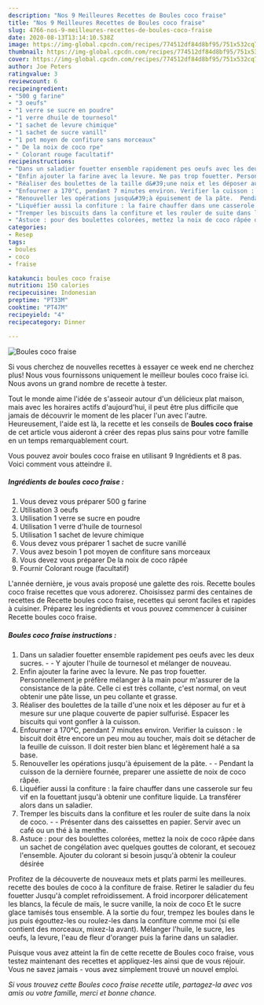 ```yaml
---
description: "Nos 9 Meilleures Recettes de Boules coco fraise"
title: "Nos 9 Meilleures Recettes de Boules coco fraise"
slug: 4766-nos-9-meilleures-recettes-de-boules-coco-fraise
date: 2020-08-13T13:14:10.538Z
image: https://img-global.cpcdn.com/recipes/774512df84d8bf95/751x532cq70/boules-coco-fraise-photo-principale-de-la-recette.jpg
thumbnail: https://img-global.cpcdn.com/recipes/774512df84d8bf95/751x532cq70/boules-coco-fraise-photo-principale-de-la-recette.jpg
cover: https://img-global.cpcdn.com/recipes/774512df84d8bf95/751x532cq70/boules-coco-fraise-photo-principale-de-la-recette.jpg
author: Joe Peters
ratingvalue: 3
reviewcount: 6
recipeingredient:
- "500 g farine"
- "3 oeufs"
- "1 verre se sucre en poudre"
- "1 verre dhuile de tournesol"
- "1 sachet de levure chimique"
- "1 sachet de sucre vanill"
- "1 pot moyen de confiture sans morceaux"
- " De la noix de coco rpe"
- " Colorant rouge facultatif"
recipeinstructions:
- "Dans un saladier fouetter ensemble rapidement pes oeufs avec les deux sucres.  Y ajouter l&#39;huile de tournesol et mélanger de nouveau."
- "Enfin ajouter la farine avec la levure. Ne pas trop fouetter. Personnellement je préfère mélanger à la main pour m&#39;assurer de la consistance de la pâte. Celle ci est très collante, c&#39;est normal, on veut obtenir une pâte lisse, un peu collante et grasse."
- "Réaliser des boulettes de la taille d&#39;une noix et les déposer au fur et à mesure sur une plaque couverte de papier sulfurisé. Espacer les biscuits qui vont gonfler à la cuisson."
- "Enfourner a 170°C, pendant 7 minutes environ. Verifier la cuisson : le biscuit doit être encore un peu mou au toucher, mais doit se détacher de la feuille de cuisson. Il doit rester bien blanc et légèrement halé a sa base."
- "Renouveller les opérations jusqu&#39;à épuisement de la pâte.  Pendant la cuisson de la dernière fournée, preparer une assiette de noix de coco râpée."
- "Liquéfier aussi la confiture : la faire chauffer dans une casserole sur feu vif en la fouettant jusqu&#39;à obtenir une confiture liquide. La transférer alors dans un saladier."
- "Tremper les biscuits dans la confiture et les rouler de suite dans la noix de coco.   Présenter dans des caissettes en papier. Servir avec un café ou un thé à la menthe."
- "Astuce : pour des boulettes colorées, mettez la noix de coco râpée dans un sachet de congélation avec quelques gouttes de colorant, et secouez l&#39;ensemble. Ajouter du colorant si besoin jusqu&#39;à obtenir la couleur désirée"
categories:
- Resep
tags:
- boules
- coco
- fraise

katakunci: boules coco fraise 
nutrition: 150 calories
recipecuisine: Indonesian
preptime: "PT33M"
cooktime: "PT47M"
recipeyield: "4"
recipecategory: Dinner

---
```



![Boules coco fraise](https://img-global.cpcdn.com/recipes/774512df84d8bf95/751x532cq70/boules-coco-fraise-photo-principale-de-la-recette.jpg)

Si vous cherchez de nouvelles recettes à essayer ce week end ne cherchez plus! Nous vous fournissons uniquement le meilleur boules coco fraise ici. Nous avons un grand nombre de recette à tester.

Tout le monde aime l'idée de s'asseoir autour d'un délicieux plat maison, mais avec les horaires actifs d'aujourd'hui, il peut être plus difficile que jamais de découvrir le moment de les placer l'un avec l'autre. Heureusement, l'aide est là, la recette et les conseils de <strong> Boules coco fraise </strong> de cet article vous aideront à créer des repas plus sains pour votre famille en un temps remarquablement court.

<!--inarticleads1-->

Vous pouvez avoir boules coco fraise en utilisant 9 Ingrédients et 8 pas. Voici comment vous atteindre il.

##### Ingrédients de boules coco fraise :

1. Vous devez vous préparer 500 g farine
1. Utilisation 3 oeufs
1. Utilisation 1 verre se sucre en poudre
1. Utilisation 1 verre d&#39;huile de tournesol
1. Utilisation 1 sachet de levure chimique
1. Vous devez vous préparer 1 sachet de sucre vanillé
1. Vous avez besoin 1 pot moyen de confiture sans morceaux
1. Vous devez vous préparer  De la noix de coco râpée
1. Fournir  Colorant rouge (facultatif)


L&#39;année dernière, je vous avais proposé une galette des rois. Recette boules coco fraise recettes que vous adorerez. Choisissez parmi des centaines de recettes de Recette boules coco fraise, recettes qui seront faciles et rapides à cuisiner. Préparez les ingrédients et vous pouvez commencer à cuisiner Recette boules coco fraise. 

<!--inarticleads2-->

##### Boules coco fraise instructions :

1. Dans un saladier fouetter ensemble rapidement pes oeufs avec les deux sucres. -  - Y ajouter l&#39;huile de tournesol et mélanger de nouveau.
1. Enfin ajouter la farine avec la levure. Ne pas trop fouetter. Personnellement je préfère mélanger à la main pour m&#39;assurer de la consistance de la pâte. Celle ci est très collante, c&#39;est normal, on veut obtenir une pâte lisse, un peu collante et grasse.
1. Réaliser des boulettes de la taille d&#39;une noix et les déposer au fur et à mesure sur une plaque couverte de papier sulfurisé. Espacer les biscuits qui vont gonfler à la cuisson.
1. Enfourner a 170°C, pendant 7 minutes environ. Verifier la cuisson : le biscuit doit être encore un peu mou au toucher, mais doit se détacher de la feuille de cuisson. Il doit rester bien blanc et légèrement halé a sa base.
1. Renouveller les opérations jusqu&#39;à épuisement de la pâte. -  - Pendant la cuisson de la dernière fournée, preparer une assiette de noix de coco râpée.
1. Liquéfier aussi la confiture : la faire chauffer dans une casserole sur feu vif en la fouettant jusqu&#39;à obtenir une confiture liquide. La transférer alors dans un saladier.
1. Tremper les biscuits dans la confiture et les rouler de suite dans la noix de coco.  -  - Présenter dans des caissettes en papier. Servir avec un café ou un thé à la menthe.
1. Astuce : pour des boulettes colorées, mettez la noix de coco râpée dans un sachet de congélation avec quelques gouttes de colorant, et secouez l&#39;ensemble. Ajouter du colorant si besoin jusqu&#39;à obtenir la couleur désirée


Profitez de la découverte de nouveaux mets et plats parmi les meilleures. recette des boules de coco à la confiture de fraise. Retirer le saladier du feu fouetter Jusqu&#39;à complet refroidissement. A froid incorporer délicatement les blancs, la fécule de maïs, le sucre vanille, la noix de coco Et le sucre glace tamisés tous ensemble. A la sortie du four, trempez les boules dans le jus puis égouttez-les ou roulez-les dans la confiture comme moi (si elle contient des morceaux, mixez-la avant). Mélanger l&#39;huile, le sucre, les oeufs, la levure, l&#39;eau de fleur d&#39;oranger puis la farine dans un saladier. 

<!--inarticleads1-->

<p>
Puisque vous avez atteint la fin de cette recette de Boules coco fraise, vous testez maintenant des recettes et appliquez-les ainsi que de vous réjouir. Vous ne savez jamais - vous avez simplement trouvé un nouvel emploi.
</p>

<p>
<i>Si vous trouvez cette Boules coco fraise recette utile, partagez-la avec vos amis ou votre famille, merci et bonne chance.</i>
</p>
